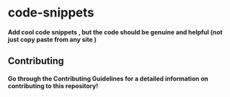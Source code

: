 # code-snippets

#### Add cool code snippets , but the code should be genuine and helpful (not just copy paste from any site )


## Contributing

#### Go through the Contributing Guidelines for a detailed information on contributing to this repository!

